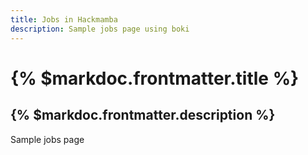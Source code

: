 ```yaml
---
title: Jobs in Hackmamba
description: Sample jobs page using boki
---
```


# {% $markdoc.frontmatter.title %}

## {% $markdoc.frontmatter.description %}

Sample jobs page
